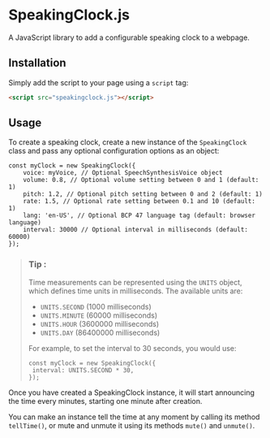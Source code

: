 # SpeakingClock.js
A JavaScript library to add a configurable speaking clock to a webpage.

## Installation
Simply add the script to your page using a `script` tag:
```html
<script src="speakingclock.js"></script>
```

## Usage
To create a speaking clock, create a new instance of the `SpeakingClock` class and pass any optional configuration options as an object:
```JS
const myClock = new SpeakingClock({
    voice: myVoice, // Optional SpeechSynthesisVoice object
    volume: 0.8, // Optional volume setting between 0 and 1 (default: 1)
    pitch: 1.2, // Optional pitch setting between 0 and 2 (default: 1)
    rate: 1.5, // Optional rate setting between 0.1 and 10 (default: 1)
    lang: 'en-US', // Optional BCP 47 language tag (default: browser language)
    interval: 30000 // Optional interval in milliseconds (default: 60000)
});
```

>### Tip :
>Time measurements can be represented using the `UNITS` object, which defines time units in milliseconds. The available units are:
>- `UNITS.SECOND` (1000 milliseconds)
>- `UNITS.MINUTE` (60000 milliseconds)
>- `UNITS.HOUR` (3600000 milliseconds)
>- `UNITS.DAY` (86400000 milliseconds)
>
>For example, to set the interval to 30 seconds, you would use:
>```JS
>const myClock = new SpeakingClock({
>  interval: UNITS.SECOND * 30,
>});
>```

Once you have created a SpeakingClock instance, it will start announcing the time every minutes, starting one minute after creation.

You can make an instance tell the time at any moment by calling its method `tellTime()`, or mute and unmute it using its methods `mute()` and `unmute()`.